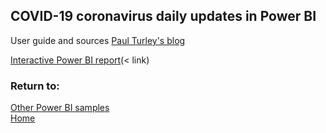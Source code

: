 ## COVID-19 coronavirus daily updates in Power BI

User guide and sources [Paul Turley's blog](https://sqlserverbi.blog/2020/03/14/covid-19-coronavirus-daily-updates-in-power-bi/)

[Interactive Power BI report](https://app.powerbi.com/view?r=eyJrIjoiNWViMGFmYzQtOTVkYi00ODc1LTllNjMtNjY4YTBmYTljOTBhIiwidCI6IjliNmExNzUwLTAzYTItNDJkNC05MGM2LWU4ZmM2NTNjYzRjOCIsImMiOjZ9)(< link)
    
### Return to: 
[Other Power BI samples](/Power-BI-samples/)  
[Home](/.)
